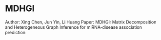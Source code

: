 # MDHGI
Author: Xing Chen, Jun Yin, Li Huang Paper: MDHGI: Matrix Decomposition and Heterogeneous Graph Inference for miRNA-disease association prediction

